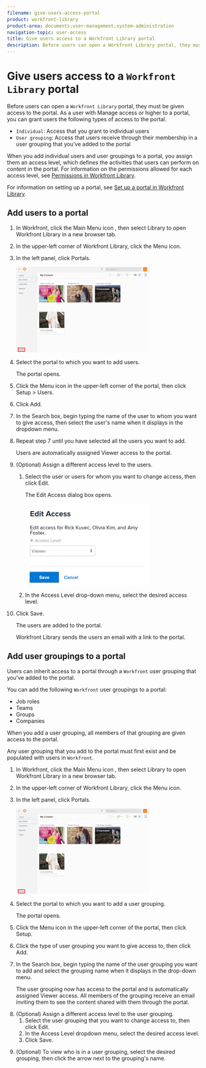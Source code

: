 ```yaml
---
filename: give-users-access-portal
product: workfront-library
product-area: documents;user-management;system-administration
navigation-topic: user-access
title: Give users access to a Workfront Library portal
description: Before users can open a Workfront Library portal, they must be given access to the portal. As a user with Manage access or higher to a portal, you can grant users the following types of access to the portal.
---
```


# Give users access to a `Workfront Library` portal

Before users can open a `Workfront Library` portal, they must be given access to the portal. As a user with Manage access or higher to a portal, you can grant users the following types of access to the portal.

* `Individual`: Access that you grant to individual users
* `User grouping`: Access that users receive through their membership in a user grouping that you've added to the portal

When you add individual users and user groupings to a portal, you assign them an access level, which defines the activities that users can perform on content in the portal. For information on the permissions allowed for each access level, see [Permissions in Workfront Library](../../../workfront-library/administration-and-setup/user-access/permissions-in-workfront-library.md).

For information on setting up a portal, see [Set up a portal in Workfront Library](../../../workfront-library/administration-and-setup/workfront-library-setup/set-up-a-portal-in-library.md).

## Add users to a portal

<ol> 
 <li value="1"> In Workfront, click the Main Menu icon , then select Library to open Workfront Library in a new browser tab. </li> 
 <li value="2"> <p>In the upper-left corner of <span>Workfront Library</span>, click the <span class="bold">Menu</span> icon.</p> </li> 
 <li value="3"> <p>In the left panel, click <span class="bold">Portals</span>.</p> <p> <img src="assets/portals-red-square-350x224.png" style="width: 350;height: 224;"> </p> </li> 
 <li value="4"> <p>Select the portal to which you want to add users.</p> <p>The portal opens.</p> </li> 
 <li value="5"> <p>Click the <span class="bold">Menu</span> icon in the upper-left corner of the portal, then click <span class="bold">Setup</span> > <span class="bold">Users</span>.</p> </li> 
 <li value="6"> <p>Click <span class="bold">Add</span>.</p> </li> 
 <li value="7"> <p>In the <span class="bold">Search</span> box, begin typing the name of the user to whom you want to give access, then select the user's name when it displays in the dropdown menu.</p> </li> 
 <li value="8"> <p>Repeat step 7 until you have selected all the users you want to add.</p> <p>Users are automatically assigned Viewer access to the portal.</p> </li> 
 <li value="9">(Optional) Assign a different access level to the users.
  <ol>
   <li value="1"><p>Select the user or users for whom you want to change access, then click <span class="bold">Edit</span>.</p><p>The Edit Access dialog box opens.</p><p><img src="assets/editaccess-324x214.png" style="width: 324;height: 214;"></p></li>
   <li value="2"><p>In the <span class="bold">Access Level</span> drop-down menu, select the desired access level.</p></li>
  </ol></li> 
 <li value="10"> <p>Click <span class="bold">Save.</span></p> <p>The users are added to the portal.</p> <p><span>Workfront Library</span> sends the users an email with a link to the portal. </p> </li> 
</ol>

## Add user groupings to a portal

Users can inherit access to a portal through a `Workfront` user grouping that you've added to the portal.

You can add the following `Workfront` user groupings to a portal:

* Job roles
* Teams
* Groups
* Companies

When you add a user grouping, all members of that grouping are given access to the portal.

Any user grouping that you add to the portal must first exist and be populated with users in `Workfront`.

<ol> 
 <li value="1"> In Workfront, click the Main Menu icon , then select Library to open Workfront Library in a new browser tab. </li> 
 <li value="2"> <p>In the upper-left corner of <span>Workfront Library</span>, click the <span class="bold">Menu</span> icon.</p> </li> 
 <li value="3"> <p>In the left panel, click <span class="bold">Portals</span>.</p> <p> <img src="assets/portals-red-square-350x224.png" style="width: 350;height: 224;"> </p> </li> 
 <li value="4"> <p>Select the portal to which you want to add a user grouping.</p> <p>The portal opens.</p> </li> 
 <li value="5"> <p>Click the <span class="bold">Menu</span> icon in the upper-left corner of the portal, then click <span class="bold">Setup</span>. </p> </li> 
 <li value="6">Click the type of user grouping you want to give access to, then click <span class="bold">Add</span>.</li> 
 <li value="7"> <p>In the <span class="bold">Search</span> box, begin typing the name of the user grouping you want to add and select the grouping name when it displays in the drop-down menu.</p> <p> The user grouping now has access to the portal and is automatically assigned Viewer access. All members of the grouping receive an email inviting them to see the content shared with them through the portal.</p> </li> 
 <li value="8">(Optional) Assign a different access level to the user grouping.
  <ol>
   <li value="1">Select the user grouping that you want to change access to, then click <span class="bold">Edit</span>.</li>
   <li value="2">In the <span class="bold">Access Level</span> dropdown menu, select the desired access level.</li>
   <li value="3">Click <span class="bold">Save</span>.</li>
  </ol></li> 
 <li value="9"> <p>(Optional) To view who is in a user grouping, select the desired grouping, then click the arrow next to the grouping's name.</p> </li> 
</ol>


